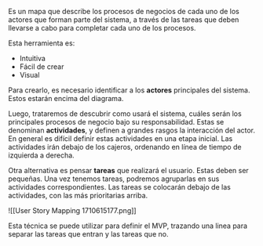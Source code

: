 Es un mapa que describe los procesos de negocios de cada uno de los actores que forman parte del sistema, a través de las tareas que deben llevarse a cabo para completar cada uno de los procesos.

Esta herramienta es:

- Intuitiva
- Fácil de crear
- Visual

Para crearlo, es necesario identificar a los **actores** principales del sistema. Estos estarán encima del diagrama.

Luego, trataremos de descubrir como usará el sistema, cuáles serán los principales procesos de negocio bajo su responsabilidad. Estas se denominan **actividades**, y definen a grandes rasgos la interacción del actor. En general es difícil definir estas actividades en una etapa inicial. Las actividades irán debajo de los cajeros, ordenando en línea de tiempo de izquierda a derecha.

Otra alternativa es pensar **tareas** que realizará el usuario. Estas deben ser pequeñas. Una vez tenemos tareas, podremos agruparlas en sus actividades correspondientes. Las tareas se colocarán debajo de las actividades, con las más prioritarias arriba.

![[User Story Mapping 1710615177.png]]

Esta técnica se puede utilizar para definir el MVP, trazando una linea para separar las tareas que entran y las tareas que no.
